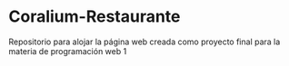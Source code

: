 # Coralium-Restaurante
Repositorio para alojar la página web creada como proyecto final para la materia de programación web 1
